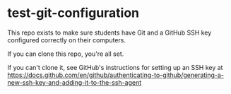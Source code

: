 # test-git-configuration

This repo exists to make sure students have Git and a GitHub SSH key configured correctly on their computers.

If you can clone this repo, you're all set.

If you can't clone it, see GitHub's instructions for setting up an SSH key at https://docs.github.com/en/github/authenticating-to-github/generating-a-new-ssh-key-and-adding-it-to-the-ssh-agent
